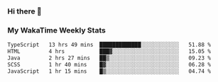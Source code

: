 ### Hi there 👋

<!--
**royschrauwen/royschrauwen** is a ✨ _special_ ✨ repository because its `README.md` (this file) appears on your GitHub profile.

Here are some ideas to get you started:

- 🔭 I’m currently working on ...
- 🌱 I’m currently learning ...
- 👯 I’m looking to collaborate on ...
- 🤔 I’m looking for help with ...
- 💬 Ask me about ...
- 📫 How to reach me: ...
- 😄 Pronouns: ...
- ⚡ Fun fact: ...
-->


### My WakaTime Weekly Stats
<!--START_SECTION:waka-->

```txt
TypeScript   13 hrs 49 mins  █████████████░░░░░░░░░░░░   51.88 %
HTML         4 hrs           ███▓░░░░░░░░░░░░░░░░░░░░░   15.05 %
Java         2 hrs 27 mins   ██▒░░░░░░░░░░░░░░░░░░░░░░   09.23 %
SCSS         1 hr 40 mins    █▓░░░░░░░░░░░░░░░░░░░░░░░   06.28 %
JavaScript   1 hr 15 mins    █▒░░░░░░░░░░░░░░░░░░░░░░░   04.74 %
```

<!--END_SECTION:waka-->
